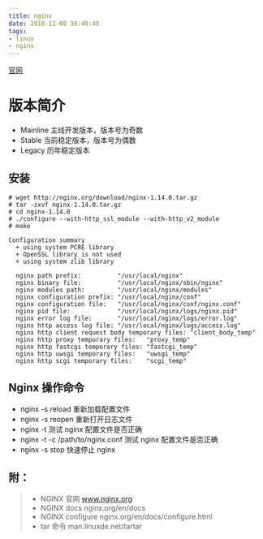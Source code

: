 ```yaml
---
title: nginx
date: 2018-11-08 16:48:45
tags: 
- linux
- nginx
---
```


[官网](https://www.nginx.com/)

# 版本简介

- Mainline 主线开发版本，版本号为奇数
- Stable   当前稳定版本，版本号为偶数
- Legacy   历年稳定版本

## 安装

```shell
# wget http://nginx.org/download/nginx-1.14.0.tar.gz
# tar -zxvf nginx-1.14.0.tar.gz
# cd nginx-1.14.0
# ./configure --with-http_ssl_module --with-http_v2_module
# make

```
```
Configuration summary
  + using system PCRE library
  + OpenSSL library is not used
  + using system zlib library

  nginx path prefix:          "/usr/local/nginx"
  nginx binary file:          "/usr/local/nginx/sbin/nginx"
  nginx modules path:         "/usr/local/nginx/modules"
  nginx configuration prefix: "/usr/local/nginx/conf"
  nginx configuration file:   "/usr/local/nginx/conf/nginx.conf"
  nginx pid file:             "/usr/local/nginx/logs/nginx.pid"
  nginx error log file:       "/usr/local/nginx/logs/error.log"
  nginx http access log file: "/usr/local/nginx/logs/access.log"
  nginx http client request body temporary files: "client_body_temp"
  nginx http proxy temporary files:   "proxy_temp"
  nginx http fastcgi temporary files: "fastcgi_temp"
  nginx http uwsgi temporary files:   "uwsgi_temp"
  nginx http scgi temporary files:    "scgi_temp"
  ```
## Nginx 操作命令
- nginx -s reload 重新加载配置文件
- nginx -s reopen 重新打开日志文件
- nginx -t        测试 nginx 配置文件是否正确
- nginx -t -c /path/to/nginx.conf 测试 nginx 配置文件是否正确
- nginx -s stop 快速停止 nginx

## 附：
>- NGINX 官网      www.nginx.org
>- NGINX docs      nginx.org/en/docs
>- NGINX configure nginx.org/en/docs/configure.html
>- tar 命令 man.linuxde.net/tartar